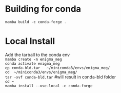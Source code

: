 # Building for conda
`mamba build -c conda-forge .`

# Local Install 
Add the tarball to the conda env <br>
`mamba create -n enigma_meg` <br>
`conda activate enigma_meg` <br>
`cp conda-bld.tar   ~/miniconda3/envs/enigma_meg/` <br>
`cd  ~/miniconda3/envs/enigma_meg/`<br>
`tar -xvf conda-bld.tar`   #will result in conda-bld folder <br>
`cd ~`<br>
`mamba install --use-local -c conda-forge` <br>
